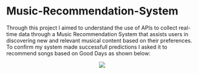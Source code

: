 # Music-Recommendation-System
<p> Through this project I aimed to understand the use of APIs to collect real-time data through a Music Recommendation System that assists users in discovering new and relevant musical content based on their preferences.
To confirm my system made successfull predictions I asked it to recommend songs based on Good Days as shown below:
<p align="center">
  <img src="Output.png">
